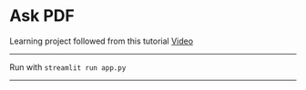 # Ask PDF

Learning project followed from this tutorial [Video](https://www.youtube.com/watch?v=wUAUdEw5oxM)

---

Run with `streamlit run app.py`

---
